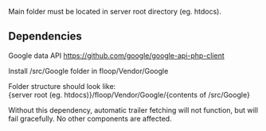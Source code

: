 
Main folder must be located in server root directory (eg. htdocs).

Dependencies
------------------------------------------------------------------
Google data API
https://github.com/google/google-api-php-client

Install /src/Google folder in floop/Vendor/Google

Folder structure should look like:      
{server root (eg. htdocs)}/floop/Vendor/Google/{contents of /src/Google}

Without this dependency, automatic trailer fetching will not function, but will fail gracefully.
No other components are affected.
